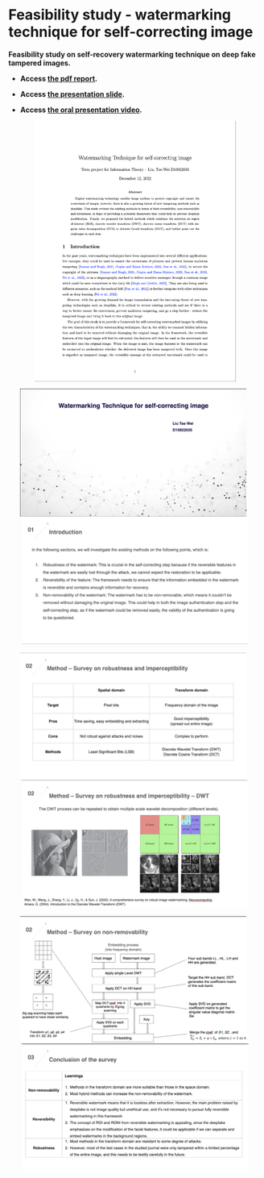 
# Feasibility study - watermarking technique for self-correcting image
**Feasibility study on self-recovery watermarking technique on deep fake tampered images.**

- **Access [the pdf report](https://drive.google.com/file/d/1ZisNHenZe_3TmUNxzKptoqyagVy8yCjX/view?usp=sharing).**

- **Access [the presentation slide](https://docs.google.com/presentation/d/1PV56lQH59pPYHspnuhQDzREVD8H0IgOz/edit?usp=sharing&ouid=108843017819579055245&rtpof=true&sd=true).**

- **Access [the oral presentation video](https://drive.google.com/file/d/1WbvaxZYxHD9rQFpwd4Jzd6kGmuH_lpY8/view?usp=sharing).**

<p align="center">
<img src="https://github.com/Jerry-Tse/Feasibility_study_watermark_on_deepfake/blob/main/Images/Report%2001.png" alt="drawing" width="400" align='center'/>
</p>

<p align="center">
<img src="https://github.com/Jerry-Tse/Feasibility_study_watermark_on_deepfake/blob/main/Images/Slide%2001.png" alt="drawing" width="450" align='center'/>&nbsp;&nbsp;<img src="https://github.com/Jerry-Tse/Feasibility_study_watermark_on_deepfake/blob/main/Images/Slide%2002.png" alt="drawing" width="450" align='center'/>
<br></br>
<img src="https://github.com/Jerry-Tse/Feasibility_study_watermark_on_deepfake/blob/main/Images/Slide%2003.png" alt="drawing" width="450" align='center'/>&nbsp;&nbsp;<img src="https://github.com/Jerry-Tse/Feasibility_study_watermark_on_deepfake/blob/main/Images/Slide%2004.png" alt="drawing" width="450" align='center'/>
<br></br>
<img src="https://github.com/Jerry-Tse/Feasibility_study_watermark_on_deepfake/blob/main/Images/Slide%2005.png" width="450" align='center'/>&nbsp;&nbsp;<img src="https://github.com/Jerry-Tse/Feasibility_study_watermark_on_deepfake/blob/main/Images/Slide%2006.png" alt="drawing" width="450" align='center'/>
</p>
